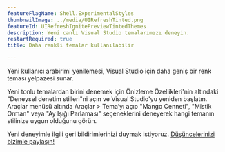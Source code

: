```yaml
---
featureFlagName: Shell.ExperimentalStyles
thumbnailImage: ../media/UIRefreshTinted.png
featureId: UIRefreshIgnitePreviewTintedThemes
description: Yeni canlı Visual Studio temalarımızı deneyin.
restartRequired: true
title: Daha renkli temalar kullanılabilir

---
```


Yeni kullanıcı arabirimi yenilemesi, Visual Studio için daha geniş bir renk teması yelpazesi sunar.
 
Yeni tonlu temalardan birini denemek için Önizleme Özellikleri'nin altındaki "Deneysel denetim stilleri"ni açın ve Visual Studio'yu yeniden başlatın. Araçlar menüsü altında Araçlar > Tema’yı açıp "Mango Cenneti", "Mistik Orman" veya "Ay Işığı Parlaması" seçeneklerini deneyerek hangi temanın stilinize uygun olduğunu görün.
 
Yeni deneyimle ilgili geri bildirimlerinizi duymak istiyoruz. [Düşüncelerinizi bizimle paylaşın!](https://aka.ms/uirefreshtinted179devcomm)
